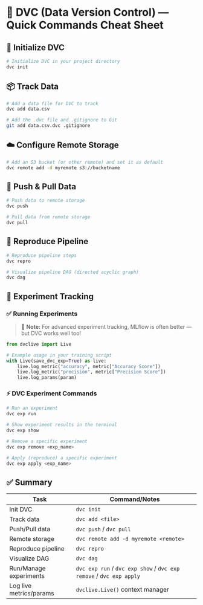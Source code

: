 
# 📂 DVC (Data Version Control) — Quick Commands Cheat Sheet


## 🚀 Initialize DVC

```bash
# Initialize DVC in your project directory
dvc init

```

## 📦 Track Data
```bash
# Add a data file for DVC to track
dvc add data.csv

# Add the .dvc file and .gitignore to Git
git add data.csv.dvc .gitignore
```


## ☁️ Configure Remote Storage
```bash
# Add an S3 bucket (or other remote) and set it as default
dvc remote add -d myremote s3://bucketname
```


## 🔄 Push & Pull Data
```bash
# Push data to remote storage
dvc push

# Pull data from remote storage
dvc pull
```

## 🔁 Reproduce Pipeline
```bash
# Reproduce pipeline steps
dvc repro

# Visualize pipeline DAG (directed acyclic graph)
dvc dag
```


## 🧪 Experiment Tracking

### ✅ Running Experiments

> 📌 **Note:** For advanced experiment tracking, MLflow is often better — but DVC works well too!

```python
from dvclive import Live

# Example usage in your training script
with Live(save_dvc_exp=True) as live:
    live.log_metric("accuracy", metric["Accuracy Score"])
    live.log_metric("precision", metric["Precision Score"])
    live.log_params(param)
```


### ⚡ DVC Experiment Commands
```bash
# Run an experiment
dvc exp run

# Show experiment results in the terminal
dvc exp show

# Remove a specific experiment
dvc exp remove <exp_name>

# Apply (reproduce) a specific experiment
dvc exp apply <exp_name>
```


## ✅ Summary

| Task                    | Command/Notes                                                       |
| ----------------------- | ------------------------------------------------------------------- |
| Init DVC                | `dvc init`                                                          |
| Track data              | `dvc add <file>`                                                    |
| Push/Pull data          | `dvc push` / `dvc pull`                                             |
| Remote storage          | `dvc remote add -d myremote <remote>`                               |
| Reproduce pipeline      | `dvc repro`                                                         |
| Visualize DAG           | `dvc dag`                                                           |
| Run/Manage experiments  | `dvc exp run` / `dvc exp show` / `dvc exp remove` / `dvc exp apply` |
| Log live metrics/params | `dvclive.Live()` context manager                                    |



